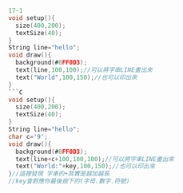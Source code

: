 ```C
17-1
void setup(){
  size(400,200);
  textSize(40);
}
String line="hello";
void draw(){
  background(#8FF0D3);
  text(line,100,100);//可以將字串LINE畫出來
  text("World",100,150);//也可以印出來
}
```C
void setup(){
  size(400,200);
  textSize(40);
}
String line="hello";
char c='9';
void draw(){
  background(#8FF0D3);
  text(line+c+100,100,100);//可以將字串LINE畫出來
  text("World:"+key,100,150);//也可以印出來
}//這裡發現 字串的+其實是越加越長
//key會對應你最後按下的(字母.數字.符號)
```
